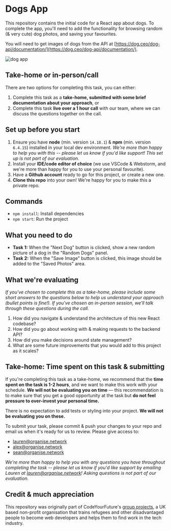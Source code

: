 # Dogs App

This repository contains the initial code for a React app about dogs. To complete the app, you'll need to add the functionality for browsing random (& very cute) dog photos, and saving your favourites.

You will need to get images of dogs from the API at [https://dog.ceo/dog-api/documentation/](https://dog.ceo/dog-api/documentation/).

![dog app](https://user-images.githubusercontent.com/16071230/169317650-f81bcc3a-5185-45d8-be28-5571b4935d4d.png)

## Take-home or in-person/call

There are two options for completing this task, you can either: 
1. Complete this task as a **take-home, submitted with some brief documentation about your approach**, or
2. Complete this task **live over a 1 hour call** with our team, where we can discuss the questions together on the call.

## Set up before you start

1. Ensure you have **node** (min. version `14.18.1`) & **npm** (min. version `6.4.15`) installed in your local dev environment. *We're more than happy to help you with this -- please let us know if you'd like support! This set up is not part of our evaluation.*
2. Install your **IDE/code editor of choice** (we use VSCode & Webstorm, and we're more than happy for you to use your personal favourite).
3. Have a **Github account** ready to go for this project, or create a new one. 
4. **Clone this repo** into your own! We're happy for you to make this a private repo.

## Commands

- `npm install`: Install dependencies
- `npm start`: Run the project

## What you need to do

- **Task 1:** When the "Next Dog" button is clicked, show a new random picture of a dog in the "Random Dogs" panel.
- **Task 2:** When the "Save Image" button is clicked, this image should be added to the "Saved Photos" area.

## What we're evaluating

*If you've chosen to complete this as a take-home, please include some short answers to the questions below to help us understand your approach (bullet points is fine!). If you've chosen an in-person session, we'll talk through these questions during the call.*

1. How did you navigate & understand the architecture of this new React codebase?
2. How did you go about working with & making requests to the backend API?
3. How did you make decisions around state management?
4. What are some future improvements that you would add to this project as it scales?

## Take-home: Time spent on this task & submitting

If you're completing this task as a take-home, we recommend that the **time spent on the task is 1-2 hours**, and we want to make this work with your schedule. **We will not be evaluating you on time** — this recommendation is to make sure that you get a good opportunity at the task but **do not feel pressure to over-invest your personal time.** 

There is no expectation to add tests or styling into your project. **We will not be evaluating you on these.**

To submit your task, please commit & push your changes to your repo and email us when it's ready for us to review. Please give access to:
- lauren@organise.network
- alex@organise.network
- sean@organise.network

*We're more than happy to help you with any questions you have throughout completing the task -- please let us know if you'd like support by emailing Lauren at lauren@organise.network! Asking questions is not part of our evaluation.*


## Credit & much appreciation

This repository was originally part of CodeYourFuture's [group projects](https://github.com/CodeYourFuture/group-projects), a UK based non-profit organisation that trains refugees and other disadvantaged people to become web developers and helps them to find work in the tech industry. 

